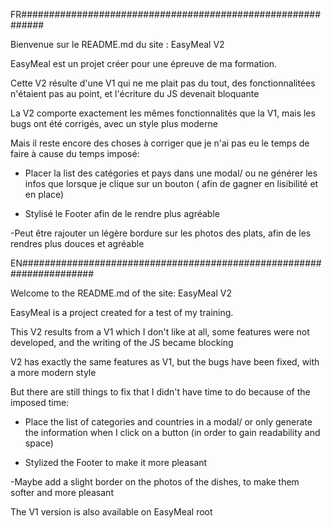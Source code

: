 FR############################################################

Bienvenue sur le README.md du site : EasyMeal V2


EasyMeal est un projet créer pour une épreuve de ma formation.

Cette V2 résulte d'une V1 qui ne me plait pas du tout, des fonctionnalitées n'étaient pas au point, et l'écriture du JS devenait bloquante

La V2 comporte exactement les mêmes fonctionnalités que la V1, mais les bugs ont été corrigés, avec un style plus moderne

Mais il reste encore des choses à corriger que je n'ai pas eu le temps de faire à cause du temps imposé:

- Placer la list des catégories et pays dans une modal/ ou ne générer les infos que lorsque je clique sur un bouton ( afin de gagner en lisibilité et en place)

- Stylisé le Footer afin de le rendre plus agréable

-Peut être rajouter un légère bordure sur les photos des plats, afin de les rendres plus douces et agréable

EN#####################################################################

Welcome to the README.md of the site: EasyMeal V2

EasyMeal is a project created for a test of my training.

This V2 results from a V1 which I don't like at all, some features were not developed, and the writing of the JS became blocking

V2 has exactly the same features as V1, but the bugs have been fixed, with a more modern style

But there are still things to fix that I didn't have time to do because of the imposed time:

- Place the list of categories and countries in a modal/ or only generate the information when I click on a button (in order to gain readability and space)

- Stylized the Footer to make it more pleasant

-Maybe add a slight border on the photos of the dishes, to make them softer and more pleasant

The V1 version is also available on EasyMeal root
